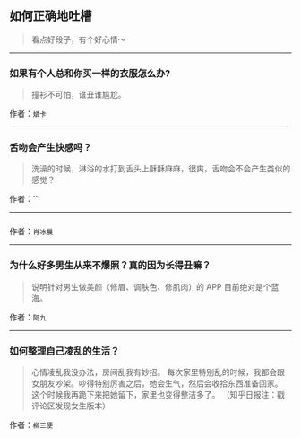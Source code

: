 ## 如何正确地吐槽

> 看点好段子，有个好心情～


 
---

### 如果有个人总和你买一样的衣服怎么办?

> 撞衫不可怕，谁丑谁尴尬。


作者：`斌卡`

---

### 舌吻会产生快感吗？

> 洗澡的时候，淋浴的水打到舌头上酥酥麻麻，很爽，舌吻会不会产生类似的感觉？


作者：``

---

### 

> 


作者：`肖冰晨`

---

### 为什么好多男生从来不爆照？真的因为长得丑嘛？

> 说明针对男生做美颜（修眉、调肤色、修肌肉）的 APP 目前绝对是个蓝海。


作者：`阿九`

---

### 如何整理自己凌乱的生活？

> 心情凌乱我没办法，房间乱我有妙招。
> 每次家里特别乱的时候，我都会跟女朋友吵架。吵得特别厉害之后，她会生气，然后会收拾东西准备回家。
> 这个时候我再跪下来把她留下，家里也变得整洁多了。
> （知乎日报注：戳评论区发现女生版本）


作者：`柳三便`